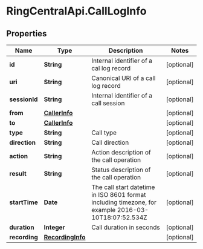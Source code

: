 # RingCentralApi.CallLogInfo

## Properties
Name | Type | Description | Notes
------------ | ------------- | ------------- | -------------
**id** | **String** | Internal identifier of a cal log record | [optional] 
**uri** | **String** | Canonical URI of a call log record | [optional] 
**sessionId** | **String** | Internal identifier of a call session | [optional] 
**from** | [**CallerInfo**](CallerInfo.md) |  | [optional] 
**to** | [**CallerInfo**](CallerInfo.md) |  | [optional] 
**type** | **String** | Call type | [optional] 
**direction** | **String** | Call direction | [optional] 
**action** | **String** | Action description of the call operation | [optional] 
**result** | **String** | Status description of the call operation | [optional] 
**startTime** | **Date** | The call start datetime in ISO 8601 format including timezone, for example 2016-03-10T18:07:52.534Z | [optional] 
**duration** | **Integer** | Call duration in seconds | [optional] 
**recording** | [**RecordingInfo**](RecordingInfo.md) |  | [optional] 



